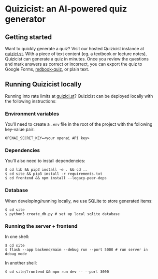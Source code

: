 # Quizicist: an AI-powered quiz generator

## Getting started
Want to quickly generate a quiz? Visit our hosted Quizicist instance at [quizici.st](https://quizici.st). With a piece of text content (eg. a textbook or lecture notes), Quizicist can generate a quiz in minutes. Once you review the questions and mark answers as correct or incorrect, you can export the quiz to Google Forms, [mdbook-quiz](https://github.com/cognitive-engineering-lab/mdbook-quiz), or plain text.

## Running Quizicist locally
Running into rate limits at [quizici.st](https://quizici.st)? Quizicist can be deployed locally with the following instructions:

### Environment variables
You'll need to create a `.env` file in the root of the project with the following key-value pair:
```
OPENAI_SECRET_KEY=<your openai API key>
```

### Dependencies
You'll also need to install dependencies:
```shell
$ cd lib && pip3 install -e . && cd ..
$ cd site && pip3 install -r requirements.txt
$ cd frontend && npm install --legacy-peer-deps
```

### Database
When developing/running locally, we use SQLite to store generated items:
```shell
$ cd site
$ python3 create_db.py # set up local sqlite database
```

### Running the server + frontend
In one shell:
```shell
$ cd site
$ flask --app backend/main --debug run --port 5000 # run server in debug mode
```

In another shell:
```shell
$ cd site/frontend && npm run dev -- --port 3000
```
